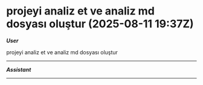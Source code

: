 <!-- Generated by SpecStory -->

# projeyi analiz et ve analiz md dosyası oluştur (2025-08-11 19:37Z)

_**User**_

projeyi analiz et ve analiz md dosyası oluştur

---

_**Assistant**_



---

